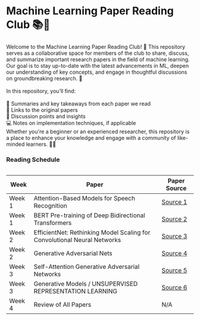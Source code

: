 <h1 align="left">Machine Learning Paper Reading Club 📚🤖</h1>

###

<p align="left">Welcome to the Machine Learning Paper Reading Club! 🎉 This repository serves as a collaborative space for members of the club to share, discuss, and summarize important research papers in the field of machine learning. Our goal is to stay up-to-date with the latest advancements in ML, deepen our understanding of key concepts, and engage in thoughtful discussions on groundbreaking research. 🚀<br><br>In this repository, you’ll find:<br><br>📄 Summaries and key takeaways from each paper we read<br>🔗 Links to the original papers<br>💬 Discussion points and insights<br>💻 Notes on implementation techniques, if applicable<br>Whether you're a beginner or an experienced researcher, this repository is a place to enhance your knowledge and engage with a community of like-minded learners. 🌱🤝<br>

### Reading Schedule

<table align="left">
  <thead>
    <tr>
      <th>Week</th>
      <th>Paper</th>
      <th>Paper Source</th>
    </tr>
  </thead>
  <tbody>
    <tr>
      <td>Week 1</td>
      <td>Attention-Based Models for Speech Recognition</td>
      <td><a href="https://arxiv.org/abs/1703.02111">Source 1</a></td>
    </tr>
    <tr>
      <td>Week 1</td>
      <td>BERT Pre-training of Deep Bidirectional Transformers</td>
      <td><a href="https://arxiv.org/abs/1810.04805">Source 2</a></td>
    </tr>
    <tr>
      <td>Week 2</td>
      <td>EfficientNet: Rethinking Model Scaling for Convolutional Neural Networks</td>
      <td><a href="https://arxiv.org/abs/1905.11946">Source 3</a></td>
    </tr>
    <tr>
      <td>Week 2</td>
      <td>Generative Adversarial Nets</td>
      <td><a href="https://arxiv.org/abs/1406.2661">Source 4</a></td>
    </tr>
    <tr>
      <td>Week 3</td>
      <td>Self-Attention Generative Adversarial Networks</td>
      <td><a href="https://arxiv.org/abs/1904.05060">Source 5</a></td>
    </tr>
    <tr>
      <td>Week 3</td>
      <td>Generative Models / UNSUPERVISED REPRESENTATION LEARNING</td>
      <td><a href="https://arxiv.org/abs/1206.5538">Source 6</a></td>
    </tr>
    <tr>
      <td>Week 4</td>
      <td>Review of All Papers</td>
      <td>N/A</td>
    </tr>
  </tbody>
</table>
